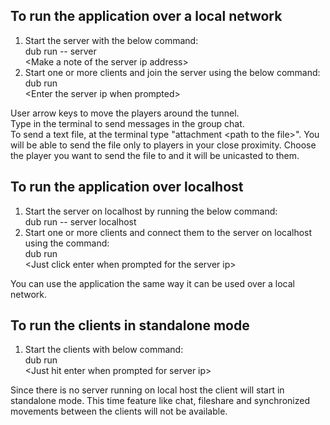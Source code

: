 ## To run the application over a local network
1. Start the server with the below command:   
   dub run -- server   
   \<Make a note of the server ip address\>
2. Start one or more clients and join the server using the below command:   
   dub run   
   \<Enter the server ip when prompted\>
      
User arrow keys to move the players around the tunnel.   
Type in the terminal to send messages in the group chat.   
To send a text file, at the terminal type "attachment \<path to the file\>". You will be able to send the file only to players in your close proximity. Choose the player you want to send the file to and it will be unicasted to them.

## To run the application over localhost
1. Start the server on localhost by running the below command:   
   dub run -- server localhost   
2. Start one or more clients and connect them to the server on localhost using the command:   
   dub run   
   \<Just click enter when prompted for the server ip\>
      
You can use the application the same way it can be used over a local network.

## To run the clients in standalone mode
1. Start the clients with below command:   
   dub run   
   \<Just hit enter when prompted for server ip\>
      
Since there is no server running on local host the client will start in standalone mode. This time feature like chat, fileshare and synchronized movements between the clients will not be available.
